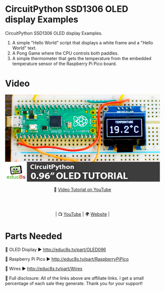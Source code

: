# CircuitPython SSD1306 OLED display Examples
 CircuitPython SSD1306 OLED display Examples.
 
 1. A simple "Hello World" script that displays a white frame and a "Hello World" text.
 2. A Pong Game where the CPU controls both paddles.
 3. A simple thermometer that gets the temperature from the embedded temperature sensor of the Raspberry Pi Pico board. 
 
 # Video

<p align="center">
  <img src="preview.jpg" alt="Running Sketch" width="640">
</p>

<p align="center">
🎥 <a href="https://youtu.be/c64WG4iJuEo">Video Tutorial on YouTube</a>
</p>

<br>
<br>
<p align="center">
| 📺 <a href="https://www.youtube.com/educ8s">YouTube</a>
| 🌍 <a href="http://www.educ8s.tv">Website</a> | <br>
</p>

# Parts Needed

🛒 OLED Display ▶ http://educ8s.tv/part/OLED096

🛒 Raspberry Pi Pico ▶ http://educ8s.tv/part/RaspberryPiPico

🛒 Wires ▶ http://educ8s.tv/part/Wires


💖 Full disclosure: All of the links above are affiliate links. I get a small percentage of each sale they generate. Thank you for your support!
